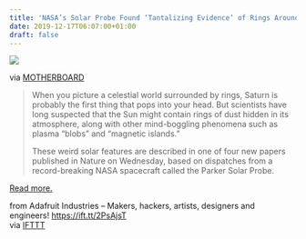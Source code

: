 ```yaml
---
title: 'NASA’s Solar Probe Found ‘Tantalizing Evidence’ of Rings Around the Sun'
date: 2019-12-17T06:07:00+01:00
draft: false
---
```


[![](https://cdn-blog.adafruit.com/uploads/2019/12/1575487674413-GettyImages-1181710965-600x337.jpeg)](https://www.vice.com/en_us/article/evjj44/nasas-solar-probe-found-tantalizing-evidence-of-rings-around-the-sun)

via [MOTHERBOARD](https://www.vice.com/en_us/article/evjj44/nasas-solar-probe-found-tantalizing-evidence-of-rings-around-the-sun)

> When you picture a celestial world surrounded by rings, Saturn is probably the first thing that pops into your head. But scientists have long suspected that the Sun might contain rings of dust hidden in its atmosphere, along with other mind-boggling phenomena such as plasma “blobs” and “magnetic islands.”
> 
> These weird solar features are described in one of four new papers published in Nature on Wednesday, based on dispatches from a record-breaking NASA spacecraft called the Parker Solar Probe.

[Read more.](https://www.vice.com/en_us/article/evjj44/nasas-solar-probe-found-tantalizing-evidence-of-rings-around-the-sun)

  
  
from Adafruit Industries – Makers, hackers, artists, designers and engineers! https://ift.tt/2PsAjsT  
via [IFTTT](https://ifttt.com/?ref=da&site=blogger)
